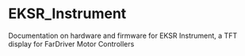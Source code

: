 # EKSR_Instrument
Documentation on hardware and firmware for EKSR Instrument, a TFT display for FarDriver Motor Controllers
